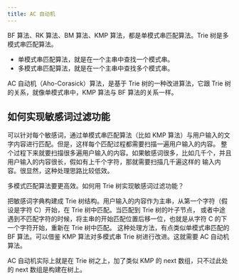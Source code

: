 ```yaml
---
title: AC 自动机
---
```



BF 算法、RK 算法、BM 算法、KMP 算法，都是单模式串匹配算法。Trie 树是多模式串匹配算法。

- 单模式串匹配算法，就是在一个主串中查找一个模式串。
- 多模式串匹配算法，就是在一个主串中查找多个模式串。

AC 自动机（Aho-Corasick）算法，是基于 Trie 树的一种改进算法，它跟 Trie 树的关系，就像单模式串中，KMP
算法与 BF 算法的关系一样。

## 如何实现敏感词过滤功能

可以针对每个敏感词，通过单模式串匹配算法（比如 KMP 算法）与用户输入的文字内容进行匹配。但是，这样每个匹配过程都需要扫描一遍用户输入的内容。
整个过程下来就要扫描很多遍用户输入的内容。如果敏感词很多，比如几千个，并且用户输入的内容很长，假如有上千个字符，那就需要扫描几千遍这样的
输入内容。很显然，这种处理思路比较低效。

多模式匹配算法要更高效。如何用 Trie 树实现敏感词过滤功能？

把敏感词字典构建成 Trie 树结构。用户输入的内容作为主串，从第一个字符（假设是字符 C）开始，在 Trie 树中匹配。当匹配到 Trie 树的叶子节点，
或者中途遇到不匹配字符的时候，将主串的开始匹配位置后移一位，也就是从字符 C 的下一个字符开始，重新在 Trie 树中匹配。
这种处理方法，有点类似单模式串匹配的 BF 算法。可以借鉴 KMP 算法对多模式串 Trie 树进行改进。这就需要 AC 自动机算法。

AC 自动机实际上就是在 Trie 树之上，加了类似 KMP 的 next 数组，只不过此处的 next 数组是构建在树上。
